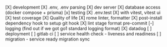 [X] development
  [X] .env, .env parsing
  [X] dev server
  [X] database access (docker compose + prisma)
[x] testing
  [X] .env.test
  [X] with vitest, vitest ui
  [X] test coverage
[X] Quality of life
  [X] rome linter, formatter
  [X] post-install dependency hook to setup git hook
  [X] lint stage format pre-commit
  [-] logging (find out if we got go1 standard logging format)
  [X] datadog
[ ] deployment
  [ ] gitlab ci
  [ ] service health check
    - liveness and readiness
  [ ] migration
    - service ready migration sync
